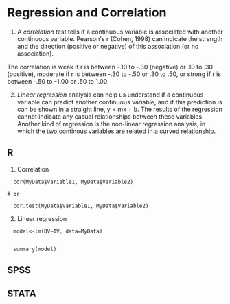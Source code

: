 # Regression and Correlation

1. A *correlation* test tells if a continuous variable is associated with another continuous variable.
Pearson's r (Cohen, 1998) can indicate the strength and the direction (positive or negative) of this association (or no association). 

The correlation is weak if r is between -.10 to -.30 (negative) or .10 to .30 (positive), moderate if r is between  -.30 to -.50 or .30 to .50, or strong if r is between -.50 to -1.00 or .50 to 1.00.



2. *Linear regression* analysis can help us understand if a continuous variable can predict another continuous variable, and if this prediction is can be shown in a straight line, y = mx + b.
The results of the regression cannot indicate any casual relationships between these variables.
Another kind of regression is the non-linear regression analysis, in which the two continous variables are related in a curved relationship.




## R
1. Correlation
```
  cor(MyData$Variable1, MyData$Variable2)

# or

  cor.test(MyData$Variable1, MyData$Variable2)
```


2. Linear regression
```
  model<-lm(DV~IV, data=MyData)


  summary(model)
```





## SPSS



## STATA


